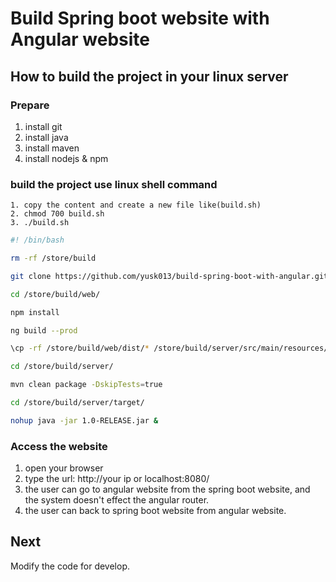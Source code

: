 # Build Spring boot website with Angular website

## How to build the project in your linux server

### Prepare
1. install git
2. install java
3. install maven
4. install nodejs & npm


### build the project use linux shell command

```
1. copy the content and create a new file like(build.sh)
2. chmod 700 build.sh
3. ./build.sh
```


``` bash
#! /bin/bash

rm -rf /store/build

git clone https://github.com/yusk013/build-spring-boot-with-angular.git /store/build

cd /store/build/web/

npm install

ng build --prod

\cp -rf /store/build/web/dist/* /store/build/server/src/main/resources/static/

cd /store/build/server/

mvn clean package -DskipTests=true

cd /store/build/server/target/

nohup java -jar 1.0-RELEASE.jar &
```

### Access the website
1. open your browser
2. type the url: http://your ip or localhost:8080/
3. the user can go to angular website from the spring boot website, and the system doesn't effect the angular router.
4. the user can back to spring boot website from angular website.


## Next
Modify the code for develop.
